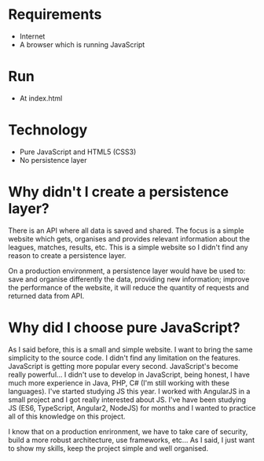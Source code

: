# Requirements
* Internet
* A browser which is running JavaScript

# Run
* At index.html

# Technology 
* Pure JavaScript and HTML5 (CSS3)
* No persistence layer

# Why didn't I create a persistence layer?
There is an API where all data is saved and shared. The focus is a simple website which gets, organises and provides relevant information about the leagues, matches, results, etc. This is a simple website so I didn't find any reason to create a persistence layer. 

On a production environment, a persistence layer would have be used to: save and organise differently the data, providing new information; improve the performance of the website, it will reduce the quantity of requests and returned data from API.

# Why did I choose pure JavaScript?
As I said before, this is a small and simple website. I want to bring the same simplicity to the source code. I didn't find any limitation on the features. JavaScript is getting more popular every second. JavaScript's become really powerful... I didn't use to develop in JavaScript, being honest, I have much more experience in Java, PHP, C# (I'm still working with these languages). I've started studying JS this year. I worked with AngularJS in a small project and I got really interested about JS. I've have been studying JS (ES6, TypeScript, Angular2, NodeJS) for months and I wanted to practice all of this knowledge on this project.

I know that on a production enrironment, we have to take care of security, build a more robust architecture, use frameworks, etc... As I said, I just want to show my skills, keep the project simple and well organised.
